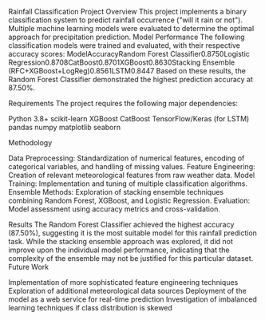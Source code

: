 Rainfall Classification Project
Overview
This project implements a binary classification system to predict rainfall occurrence ("will it rain or not"). Multiple machine learning models were evaluated to determine the optimal approach for precipitation prediction.
Model Performance
The following classification models were trained and evaluated, with their respective accuracy scores:
ModelAccuracyRandom Forest Classifier0.8750Logistic Regression0.8708CatBoost0.8701XGBoost0.8630Stacking Ensemble (RFC+XGBoost+LogReg)0.8561LSTM0.8447
Based on these results, the Random Forest Classifier demonstrated the highest prediction accuracy at 87.50%.

Requirements
The project requires the following major dependencies:

Python 3.8+
scikit-learn
XGBoost
CatBoost
TensorFlow/Keras (for LSTM)
pandas
numpy
matplotlib
seaborn

Methodology

Data Preprocessing: Standardization of numerical features, encoding of categorical variables, and handling of missing values.
Feature Engineering: Creation of relevant meteorological features from raw weather data.
Model Training: Implementation and tuning of multiple classification algorithms.
Ensemble Methods: Exploration of stacking ensemble techniques combining Random Forest, XGBoost, and Logistic Regression.
Evaluation: Model assessment using accuracy metrics and cross-validation.

Results
The Random Forest Classifier achieved the highest accuracy (87.50%), suggesting it is the most suitable model for this rainfall prediction task. While the stacking ensemble approach was explored, it did not improve upon the individual model performance, indicating that the complexity of the ensemble may not be justified for this particular dataset.
Future Work

Implementation of more sophisticated feature engineering techniques
Exploration of additional meteorological data sources
Deployment of the model as a web service for real-time prediction
Investigation of imbalanced learning techniques if class distribution is skewed
